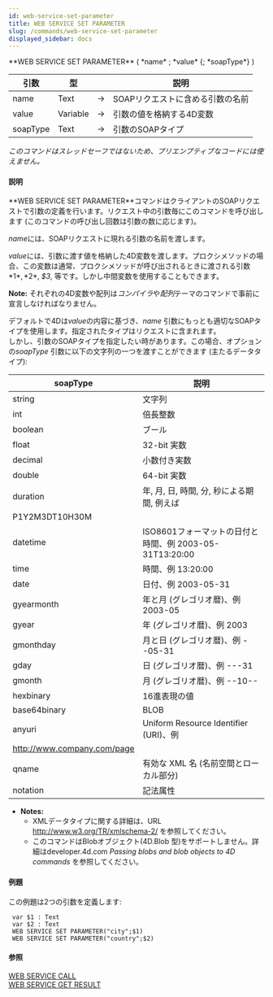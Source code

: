 ```yaml
---
id: web-service-set-parameter
title: WEB SERVICE SET PARAMETER
slug: /commands/web-service-set-parameter
displayed_sidebar: docs
---
```


<!--REF #_command_.WEB SERVICE SET PARAMETER.Syntax-->**WEB SERVICE SET PARAMETER** ( *name* ; *value* {; *soapType*} )<!-- END REF-->
<!--REF #_command_.WEB SERVICE SET PARAMETER.Params-->
| 引数 | 型 |  | 説明 |
| --- | --- | --- | --- |
| name | Text | &#8594;  | SOAPリクエストに含める引数の名前 |
| value | Variable | &#8594;  | 引数の値を格納する4D変数 |
| soapType | Text | &#8594;  | 引数のSOAPタイプ |

<!-- END REF-->

*このコマンドはスレッドセーフではないため、プリエンプティブなコードには使えません。*


#### 説明 

<!--REF #_command_.WEB SERVICE SET PARAMETER.Summary-->**WEB SERVICE SET PARAMETER**コマンドはクライアントのSOAPリクエストで引数の定義を行います。<!-- END REF-->リクエスト中の引数毎にこのコマンドを呼び出します (このコマンドの呼び出し回数は引数の数に応じます)。

*name*には、SOAPリクエストに現れる引数の名前を渡します。

*value*には、引数に渡す値を格納した4D変数を渡します。プロクシメソッドの場合、この変数は通常、プロクシメソッドが呼び出されるときに渡される引数*$1*, *$2*, *$3*, 等です。しかし中間変数を使用することもできます。

**Note:** それぞれの4D変数や配列は*コンパイラ*や*配列*テーマのコマンドで事前に宣言しなければなりません。

デフォルトで4Dは*value*の内容に基づき、*name* 引数にもっとも適切なSOAPタイプを使用します。指定されたタイプはリクエストに含まれます。   
しかし、引数のSOAPタイプを指定したい時があります。この場合、オプションの*soapType* 引数に以下の文字列の一つを渡すことができます (主たるデータタイプ):

| **soapType**                | **説明**                                    |
| --------------------------- | ----------------------------------------- |
| string                      | 文字列                                       |
| int                         | 倍長整数                                      |
| boolean                     | ブール                                       |
| float                       | 32-bit 実数                                 |
| decimal                     | 小数付き実数                                    |
| double                      | 64-bit 実数                                 |
| duration                    | 年, 月, 日, 時間, 分, 秒による期間, 例えば               |
| P1Y2M3DT10H30M              |                                           |
| datetime                    | ISO8601フォーマットの日付と時間、例 2003-05-31T13:20:00 |
| time                        | 時間、例 13:20:00                             |
| date                        | 日付、例 2003-05-31                           |
| gyearmonth                  | 年と月 (グレゴリオ暦)、例 2003-05                    |
| gyear                       | 年 (グレゴリオ暦)、例 2003                         |
| gmonthday                   | 月と日 (グレゴリオ暦)、例 --05-31                    |
| gday                        | 日 (グレゴリオ暦)、例 ---31                        |
| gmonth                      | 月 (グレゴリオ暦)、例 --10--                       |
| hexbinary                   | 16進表現の値                                   |
| base64binary                | BLOB                                      |
| anyuri                      | Uniform Resource Identifier (URI)、例       |
| http://www.company.com/page |                                           |
| qname                       | 有効な XML 名 (名前空間とローカル部分)                   |
| notation                    | 記法属性                                      |

* **Notes:**  
   * XMLデータタイプに関する詳細は、URL <http://www.w3.org/TR/xmlschema-2/> を参照してください。  
   * このコマンドはBlobオブジェクト(4D.Blob 型)をサポートしません。詳細はdeveloper.4d.com *Passing blobs and blob objects to 4D commands* を参照してください。

#### 例題 

この例題は2つの引数を定義します: 

```4d
 var $1 : Text
 var $2 : Text
 WEB SERVICE SET PARAMETER("city";$1)
 WEB SERVICE SET PARAMETER("country";$2)
```

#### 参照 

[WEB SERVICE CALL](web-service-call.md)  
[WEB SERVICE GET RESULT](web-service-get-result.md)  